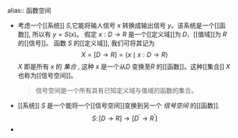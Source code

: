 alias:: 函数空间

- 考虑一个[[系统]] $S$,它能将输人信号 $x$ 转换成输出信号 $y$。该系统是一个[[函数]], 所以有 $y=S(x)$。
  假定 $x:D\to R$ 是一个[[定义域]]为 $D$、[[值域]]为 $R$ 的[[信号]]。
  函数 $S$ 的[[定义域]], 我们可将其记为
  $$
  X=[D\rightarrow R]=\{x\mid x{:}D\rightarrow R\}
  $$
  $X$ 即是所有 $x$ 的 *集合* , 这种 $x$ 是一个从$D$ 变换至$R$ 的[[函数]]。这种[[集合]] $X$ 也称为[[信号空间]]。
  >信号空间是一个所有具有已知定义域与值域的函数的集合。
- [[系统]] $S$ 是一个能将一个[[信号空间]]变换到另一个 *信号空间* 的[[函数]].
  $$
  S\colon[D\to R]\to[D^{\prime}\to R^{\prime}]
  $$
-